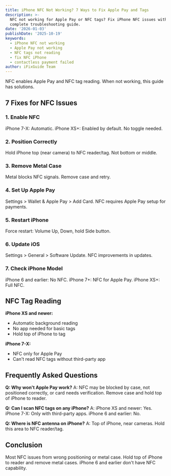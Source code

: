 ```yaml
---
title: iPhone NFC Not Working? 7 Ways to Fix Apple Pay and Tags
description: >-
  NFC not working for Apple Pay or NFC tags? Fix iPhone NFC issues with our
  complete troubleshooting guide.
date: '2026-01-03'
publishDate: '2025-10-19'
keywords:
  - iPhone NFC not working
  - Apple Pay not working
  - NFC tags not reading
  - fix NFC iPhone
  - contactless payment failed
author: iFixGuide Team
---
```


NFC enables Apple Pay and NFC tag reading. When not working, this guide has solutions.

## 7 Fixes for NFC Issues

### 1. Enable NFC
iPhone 7-X: Automatic. iPhone XS+: Enabled by default. No toggle needed.

### 2. Position Correctly
Hold iPhone top (near camera) to NFC reader/tag. Not bottom or middle.

### 3. Remove Metal Case
Metal blocks NFC signals. Remove case and retry.

### 4. Set Up Apple Pay
Settings > Wallet & Apple Pay > Add Card. NFC requires Apple Pay setup for payments.

### 5. Restart iPhone
Force restart: Volume Up, Down, hold Side button.

### 6. Update iOS
Settings > General > Software Update. NFC improvements in updates.

### 7. Check iPhone Model
iPhone 6 and earlier: No NFC. iPhone 7+: NFC for Apple Pay. iPhone XS+: Full NFC.

## NFC Tag Reading

**iPhone XS and newer:**
- Automatic background reading
- No app needed for basic tags
- Hold top of iPhone to tag

**iPhone 7-X:**
- NFC only for Apple Pay
- Can't read NFC tags without third-party app

## Frequently Asked Questions

**Q: Why won't Apple Pay work?**
A: NFC may be blocked by case, not positioned correctly, or card needs verification. Remove case and hold top of iPhone to reader.

**Q: Can I scan NFC tags on any iPhone?**
A: iPhone XS and newer: Yes. iPhone 7-X: Only with third-party apps. iPhone 6 and earlier: No.

**Q: Where is NFC antenna on iPhone?**
A: Top of iPhone, near cameras. Hold this area to NFC reader/tag.

## Conclusion
Most NFC issues from wrong positioning or metal case. Hold top of iPhone to reader and remove metal cases. iPhone 6 and earlier don't have NFC capability.
